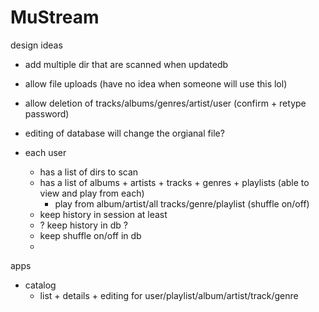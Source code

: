 # MuStream

design ideas
- add multiple dir that are scanned when updatedb 
- allow file uploads (have no idea when someone will use this lol)
- allow deletion of tracks/albums/genres/artist/user (confirm + retype password)
- editing of database will change the orgianal file?


- each user
	- has a list of dirs to scan
	- has a list of albums + artists + tracks + genres + playlists (able to view and play from each)
		- play from album/artist/all tracks/genre/playlist (shuffle on/off)
	- keep history in session at least
	- ? keep history in db ?
	- keep shuffle on/off in db
	- 
	

apps
- catalog
	- list + details + editing for user/playlist/album/artist/track/genre

